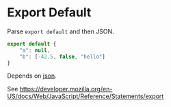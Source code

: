 # Export Default

Parse `export default` and then JSON.

```js
export default {
    "a": null,
    "b": [-42.5, false, "hello"]
}
```

Depends on [json](json.md).

See https://developer.mozilla.org/en-US/docs/Web/JavaScript/Reference/Statements/export
